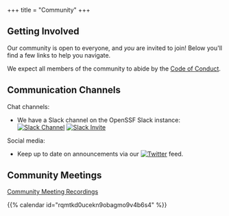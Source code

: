 +++
title = "Community"
+++

## Getting Involved

Our community is open to everyone, and *you* are invited to join! Below you'll find a few links to help you navigate.

We expect all members of the community to abide by the [Code of Conduct](../code-of-conduct).

## Communication Channels

Chat channels:
* We have a Slack channel on the OpenSSF Slack instance: [![Slack Channel](https://img.shields.io/badge/Slack:-%23omnibor%20on%20OpenSSF%20Slack-blue.svg?style=plastic&logo=slack)](https://openssf.slack.com/archives/C02D1JYQLPQ)
[![Slack Invite](https://img.shields.io/badge/Slack-OpenSSF%20Slack%20Invite-blue.svg?style=plastic&logo=slack)](https://slack.openssf.org/)

Social media:
* Keep up to date on announcements via our [![Twitter](https://img.shields.io/twitter/url/http/shields.io.svg?style=social)](https://twitter.com/omnibor) feed.

## Community Meetings

[Community Meeting Recordings](https://youtube.com/playlist?list=PL8Qx0AngZdU2ALwACVLQdGHHTdbTx-0x-)

{{% calendar id="rqmtkd0ucekn9obagmo9v4b6s4" %}}